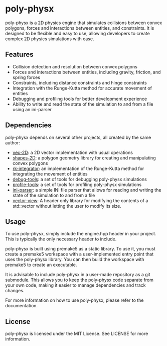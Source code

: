 # poly-physx

poly-physx is a 2D physics engine that simulates collisions between convex polygons, forces and interactions between entities, and constraints. It is designed to be flexible and easy to use, allowing developers to create complex 2D physics simulations with ease.

## Features

- Collision detection and resolution between convex polygons
- Forces and interactions between entities, including gravity, friction, and spring forces
- Constraints, including distance constraints and hinge constraints
- Integration with the Runge-Kutta method for accurate movement of entities
- Debugging and profiling tools for better development experience
- Ability to write and read the state of the simulation to and from a file using an ini-parser

## Dependencies

poly-physx depends on several other projects, all created by the same author:

- [vec-2D](https://github.com/Ismael99Bueno/vec-2D): a 2D vector implementation with usual operations
- [shapes-2D](https://github.com/Ismael99Bueno/shapes-2D): a polygon geometry library for creating and manipulating convex polygons
- [rk-integrator](https://github.com/Ismael99Bueno/rk-integrator): an implementation of the Runge-Kutta method for integrating the movement of entities
- [debug-tools](https://github.com/Ismael99Bueno/debug-tools): a set of tools for debugging poly-physx simulations
- [profile-tools](https://github.com/Ismael99Bueno/profile-tools): a set of tools for profiling poly-physx simulations
- [ini-parser](https://github.com/Ismael99Bueno/ini-parser): a simple INI file parser that allows for reading and writing the state of the simulation to and from a file
- [vector-view](https://github.com/Ismael99Bueno/vector-view): A header only library for modifying the contents of a std::vector without letting the user to modify its size.

## Usage

To use poly-physx, simply include the engine.hpp header in your project. This is typically the only necessary header to include.

poly-physx is built using premake5 as a static library. To use it, you must create a premake5 workspace with a user-implemented entry point that uses the poly-physx library. You can then build the workspace with premake5 to create an executable.

It is advisable to include poly-physx in a user-made repository as a git submodule. This allows you to keep the poly-physx code separate from your own code, making it easier to manage dependencies and track changes.

For more information on how to use poly-physx, please refer to the documentation.

## License

poly-physx is licensed under the MIT License. See LICENSE for more information.
